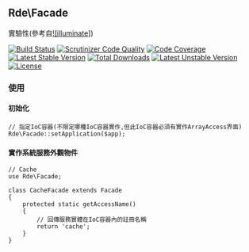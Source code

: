 ## Rde\Facade

實驗性(參考自[![illuminate]](https://github.com/illuminate))

[![Build Status](https://travis-ci.org/colin1124x/facade.svg)](https://travis-ci.org/colin1124x/facade)
[![Scrutinizer Code Quality](https://scrutinizer-ci.com/g/colin1124x/facade/badges/quality-score.png)](https://scrutinizer-ci.com/g/colin1124x/facade)
[![Code Coverage](https://scrutinizer-ci.com/g/colin1124x/facade/badges/coverage.png)](https://scrutinizer-ci.com/g/colin1124x/facade)
[![Latest Stable Version](https://poser.pugx.org/rde/facade/v/stable.svg)](https://packagist.org/packages/rde/facade) 
[![Total Downloads](https://poser.pugx.org/rde/facade/downloads.svg)](https://packagist.org/packages/rde/facade) 
[![Latest Unstable Version](https://poser.pugx.org/rde/facade/v/unstable.svg)](https://packagist.org/packages/rde/facade) 
[![License](https://poser.pugx.org/rde/facade/license.svg)](https://packagist.org/packages/rde/facade)

### 使用
#### 初始化

    // 指定IoC容器(不限定哪種IoC容器實作,但此IoC容器必須有實作ArrayAccess界面)
    Rde\Facade::setApplication($app);

#### 實作系統服務外觀物件

    // Cache
    use Rde\Facade;

    class CacheFacade extends Facade
    {
        protected static getAccessName()
        {
            // 回傳服務實體在IoC容器內的註冊名稱
            return 'cache';
        }
    }
